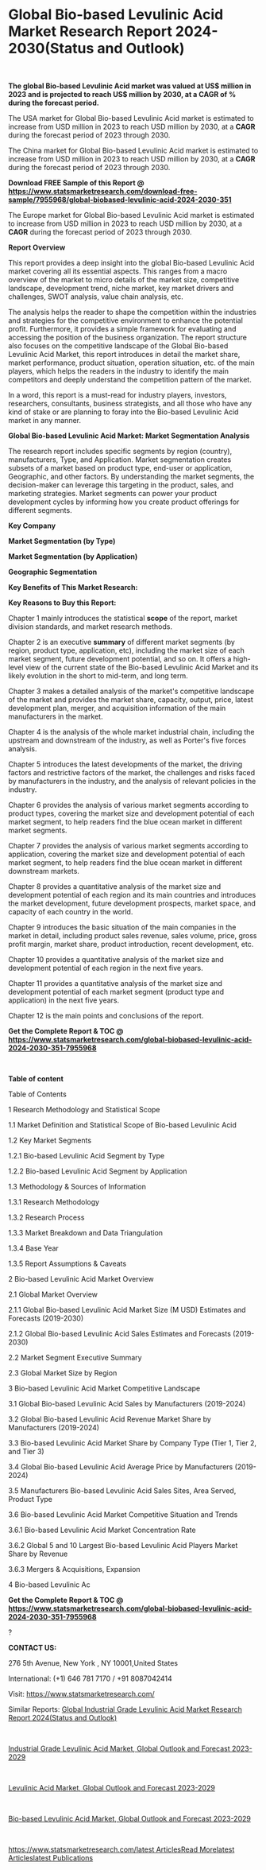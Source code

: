 <h1>Global Bio-based Levulinic Acid Market Research Report 2024-2030(Status and Outlook)</h1><br/><p><strong>The global Bio-based Levulinic Acid market was valued at US$ million in 2023 and is projected to reach US$ million by 2030, at a <strong>CAGR</strong> of % during the forecast period.</strong></p>
 
 
 
 <p>The USA market for Global Bio-based Levulinic Acid market is estimated to increase from USD million in 2023 to reach USD million by 2030, at a <strong>CAGR</strong> during the forecast period of 2023 through 2030.</p>
 
 
 
 <p>The China market for Global Bio-based Levulinic Acid market is estimated to increase from USD million in 2023 to reach USD million by 2030, at a <strong>CAGR</strong> during the forecast period of 2023 through 2030.</p>
 
 
 
 <p><strong>Download FREE Sample of this Report @ <a href="https://www.statsmarketresearch.com/download-free-sample/7955968/global-biobased-levulinic-acid-2024-2030-351">https://www.statsmarketresearch.com/download-free-sample/7955968/global-biobased-levulinic-acid-2024-2030-351</a></strong></p>
 
 
 
 <p>The Europe market for Global Bio-based Levulinic Acid market is estimated to increase from USD million in 2023 to reach USD million by 2030, at a <strong>CAGR</strong> during the forecast period of 2023 through 2030.</p>
 
 
 
 <p><strong>Report Overview</strong></p>
 
 
 
 <p>This report provides a deep insight into the global Bio-based Levulinic Acid market covering all its essential aspects. This ranges from a macro overview of the market to micro details of the market size, competitive landscape, development trend, niche market, key market drivers and challenges, SWOT analysis, value chain analysis, etc.</p>
 
 
 
 <p>The analysis helps the reader to shape the competition within the industries and strategies for the competitive environment to enhance the potential profit. Furthermore, it provides a simple framework for evaluating and accessing the position of the business organization. The report structure also focuses on the competitive landscape of the Global Bio-based Levulinic Acid Market, this report introduces in detail the market share, market performance, product situation, operation situation, etc. of the main players, which helps the readers in the industry to identify the main competitors and deeply understand the competition pattern of the market.</p>
 
 
 
 <p>In a word, this report is a must-read for industry players, investors, researchers, consultants, business strategists, and all those who have any kind of stake or are planning to foray into the Bio-based Levulinic Acid market in any manner.</p>
 
 
 
 <p><strong>Global Bio-based Levulinic Acid Market: Market Segmentation Analysis</strong></p>
 
 
 
 <p>The research report includes specific segments by region (country), manufacturers, Type, and Application. Market segmentation creates subsets of a market based on product type, end-user or application, Geographic, and other factors. By understanding the market segments, the decision-maker can leverage this targeting in the product, sales, and marketing strategies. Market segments can power your product development cycles by informing how you create product offerings for different segments.</p>
 
 
 
 <p><strong>Key Company</strong></p>
 
 
 
 <p><strong>Market Segmentation (by Type)</strong></p>
 
 
 
 <p><strong>Market Segmentation (<strong>by Application</strong>)</strong></p>
 
 
 
 <p><strong>Geographic Segmentation</strong></p>
 
 
 
 <p><strong>Key Benefits of This Market Research:</strong></p>
 
 
 
 <p><strong>Key <strong>Reasons to Buy</strong> this Report:</strong></p>
 
 
 
 <p>Chapter 1 mainly introduces the statistical <strong>scope</strong> of the report, market division standards, and market research methods.</p>
 
 
 
 <p>Chapter 2 is an executive <strong>summary</strong> of different market segments (by region, product type, application, etc), including the market size of each market segment, future development potential, and so on. It offers a high-level view of the current state of the Bio-based Levulinic Acid Market and its likely evolution in the short to mid-term, and long term.</p>
 
 
 
 <p>Chapter 3 makes a detailed analysis of the market&#39;s competitive landscape of the market and provides the market share, capacity, output, price, latest development plan, merger, and acquisition information of the main manufacturers in the market.</p>
 
 
 
 <p>Chapter 4 is the analysis of the whole market industrial chain, including the upstream and downstream of the industry, as well as Porter&#39;s five forces analysis.</p>
 
 
 
 <p>Chapter 5 introduces the latest developments of the market, the driving factors and restrictive factors of the market, the challenges and risks faced by manufacturers in the industry, and the analysis of relevant policies in the industry.</p>
 
 
 
 <p>Chapter 6 provides the analysis of various market segments according to product types, covering the market size and development potential of each market segment, to help readers find the blue ocean market in different market segments.</p>
 
 
 
 <p>Chapter 7 provides the analysis of various market segments according to application, covering the market size and development potential of each market segment, to help readers find the blue ocean market in different downstream markets.</p>
 
 
 
 <p>Chapter 8 provides a quantitative analysis of the market size and development potential of each region and its main countries and introduces the market development, future development prospects, market space, and capacity of each country in the world.</p>
 
 
 
 <p>Chapter 9 introduces the basic situation of the main companies in the market in detail, including product sales revenue, sales volume, price, gross profit margin, market share, product introduction, recent development, etc.</p>
 
 
 
 <p>Chapter 10 provides a quantitative analysis of the market size and development potential of each region in the next five years.</p>
 
 
 
 <p>Chapter 11 provides a quantitative analysis of the market size and development potential of each market segment (product type and application) in the next five years.</p>
 
 
 
 <p>Chapter 12 is the main points and conclusions of the report.</p>
 
 
 
 <div><b>Get the Complete Report & TOC @ <a href="https://www.statsmarketresearch.com/global-biobased-levulinic-acid-2024-2030-351-7955968">https://www.statsmarketresearch.com/global-biobased-levulinic-acid-2024-2030-351-7955968</a></b></div>
 
 
 
 <p><br />
 
 <b>Table of content</b></p>
 
 
 
 <p>Table of Contents<br />
 
 1 Research Methodology and Statistical Scope<br />
 
 1.1 Market Definition and Statistical Scope of Bio-based Levulinic Acid<br />
 
 1.2 Key Market Segments<br />
 
 1.2.1 Bio-based Levulinic Acid Segment by Type<br />
 
 1.2.2 Bio-based Levulinic Acid Segment by Application<br />
 
 1.3 Methodology & Sources of Information<br />
 
 1.3.1 Research Methodology<br />
 
 1.3.2 Research Process<br />
 
 1.3.3 Market Breakdown and Data Triangulation<br />
 
 1.3.4 Base Year<br />
 
 1.3.5 Report Assumptions & Caveats<br />
 
 2 Bio-based Levulinic Acid Market Overview<br />
 
 2.1 Global Market Overview<br />
 
 2.1.1 Global Bio-based Levulinic Acid Market Size (M USD) Estimates and Forecasts (2019-2030)<br />
 
 2.1.2 Global Bio-based Levulinic Acid Sales Estimates and Forecasts (2019-2030)<br />
 
 2.2 Market Segment Executive Summary<br />
 
 2.3 Global Market Size by Region<br />
 
 3 Bio-based Levulinic Acid Market Competitive Landscape<br />
 
 3.1 Global Bio-based Levulinic Acid Sales by Manufacturers (2019-2024)<br />
 
 3.2 Global Bio-based Levulinic Acid Revenue Market Share by Manufacturers (2019-2024)<br />
 
 3.3 Bio-based Levulinic Acid Market Share by Company Type (Tier 1, Tier 2, and Tier 3)<br />
 
 3.4 Global Bio-based Levulinic Acid Average Price by Manufacturers (2019-2024)<br />
 
 3.5 Manufacturers Bio-based Levulinic Acid Sales Sites, Area Served, Product Type<br />
 
 3.6 Bio-based Levulinic Acid Market Competitive Situation and Trends<br />
 
 3.6.1 Bio-based Levulinic Acid Market Concentration Rate<br />
 
 3.6.2 Global 5 and 10 Largest Bio-based Levulinic Acid Players Market Share by Revenue<br />
 
 3.6.3 Mergers & Acquisitions, Expansion<br />
 
 4 Bio-based Levulinic Ac</p>
 
 
 
 <div><b>Get the Complete Report & TOC @ <a href="https://www.statsmarketresearch.com/global-biobased-levulinic-acid-2024-2030-351-7955968">https://www.statsmarketresearch.com/global-biobased-levulinic-acid-2024-2030-351-7955968</a></b></div>
 
 
 
 <p>? </p>
 
 
 
 <p><b>CONTACT US:</b><br />
 
 276 5th Avenue, New York , NY 10001,United States<br />
 
 International: (+1) 646 781 7170 / +91 8087042414<br />
 
 Visit: <a href="https://www.statsmarketresearch.com/">https://www.statsmarketresearch.com/</a><br />
 
 Similar Reports: <a href="https://www.statsmarketresearch.com/global-biobased-levulinic-acid-2024-2030-351-7955968">Global Industrial Grade Levulinic Acid Market Research Report 2024(Status and Outlook)</a><br />
 
 <br />
 
 <a href="https://www.statsmarketresearch.com/global-biobased-levulinic-acid-2024-2030-351-7955968">Industrial Grade Levulinic Acid Market, Global Outlook and Forecast 2023-2029</a><br />
 
 <br />
 
 <a href="https://www.statsmarketresearch.com/global-biobased-levulinic-acid-2024-2030-351-7955968">Levulinic Acid Market, Global Outlook and Forecast 2023-2029</a><br />
 
 <br />
 
 <a href="https://www.statsmarketresearch.com/global-biobased-levulinic-acid-2024-2030-351-7955968">Bio-based Levulinic Acid Market, Global Outlook and Forecast 2023-2029</a><br />
 
 <br />
 
 <a href="https://gyeongbokgung.com">https://www.statsmarketresearch.com/</a><a href="https://hallyeomaritime.com">latest Articles</a><a href="https://jingwansa.com">Read More</a><a href="https://nguoiviet.jp/">latest Articles</a><a href="https://www.intelmarketresearch.com/">latest Publications</a></p>